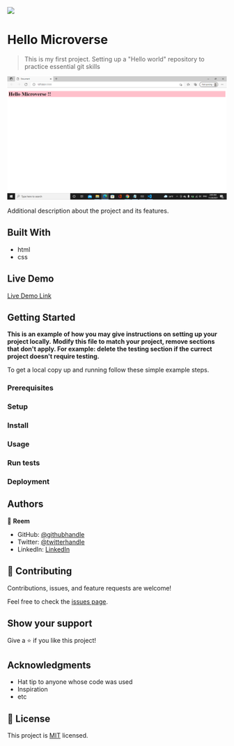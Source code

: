 ![](https://img.shields.io/badge/Microverse-blueviolet)

# Hello Microverse 

> This is my first project. Setting up a "Hello world" repository to practice essential git skills

![screenshot](screenshot.png)

Additional description about the project and its features.

## Built With 

- html
- css 


## Live Demo

[Live Demo Link](https://livedemo.com)


## Getting Started

**This is an example of how you may give instructions on setting up your project locally.**
**Modify this file to match your project, remove sections that don't apply. For example: delete the testing section if the currect project doesn't require testing.**


To get a local copy up and running follow these simple example steps.

### Prerequisites

### Setup

### Install

### Usage

### Run tests

### Deployment



## Authors

👤 **Reem**

- GitHub: [@githubhandle](https://github.com/Reem-lab)
- Twitter: [@twitterhandle](https://twitter.com/Rem79940127)
- LinkedIn: [LinkedIn](https://www.linkedin.com/in/reem-janina-ab74ab21a/)



## 🤝 Contributing

Contributions, issues, and feature requests are welcome!

Feel free to check the [issues page](../../issues/).

## Show your support

Give a ⭐️ if you like this project!

## Acknowledgments

- Hat tip to anyone whose code was used
- Inspiration
- etc

## 📝 License

This project is [MIT](./MIT.md) licensed.